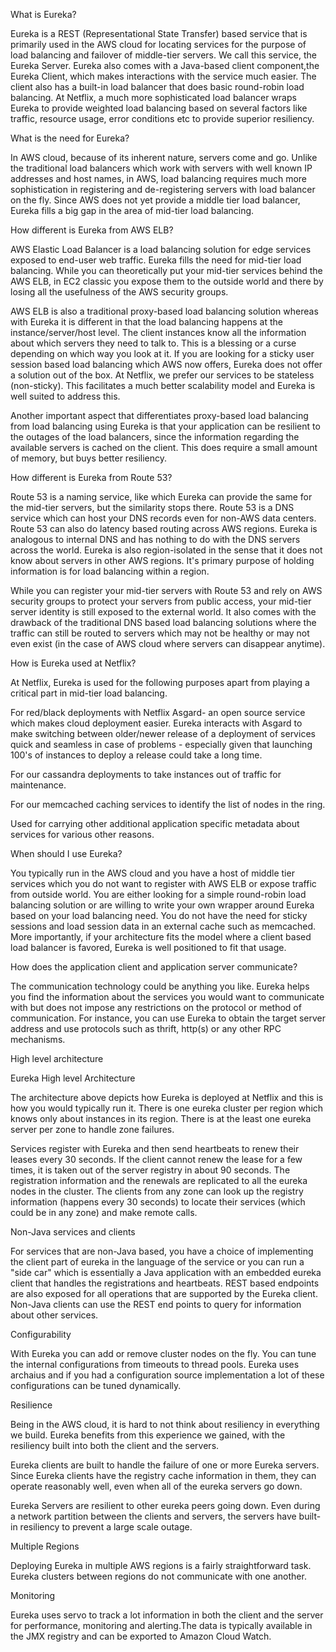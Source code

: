 What is Eureka?

Eureka is a REST (Representational State Transfer) based service that is primarily used in the AWS cloud for locating services for the purpose of load balancing and failover of middle-tier servers. We call this service, the Eureka Server. Eureka also comes with a Java-based client component,the Eureka Client, which makes interactions with the service much easier. The client also has a built-in load balancer that does basic round-robin load balancing. At Netflix, a much more sophisticated load balancer wraps Eureka to provide weighted load balancing based on several factors like traffic, resource usage, error conditions etc to provide superior resiliency.

What is the need for Eureka?

In AWS cloud, because of its inherent nature, servers come and go. Unlike the traditional load balancers which work with servers with well known IP addresses and host names, in AWS, load balancing requires much more sophistication in registering and de-registering servers with load balancer on the fly. Since AWS does not yet provide a middle tier load balancer, Eureka fills a big gap in the area of mid-tier load balancing.

How different is Eureka from AWS ELB?

AWS Elastic Load Balancer is a load balancing solution for edge services exposed to end-user web traffic. Eureka fills the need for mid-tier load balancing. While you can theoretically put your mid-tier services behind the AWS ELB, in EC2 classic you expose them to the outside world and there by losing all the usefulness of the AWS security groups.

AWS ELB is also a traditional proxy-based load balancing solution whereas with Eureka it is different in that the load balancing happens at the instance/server/host level. The client instances know all the information about which servers they need to talk to. This is a blessing or a curse depending on which way you look at it. If you are looking for a sticky user session based load balancing which AWS now offers, Eureka does not offer a solution out of the box. At Netflix, we prefer our services to be stateless (non-sticky). This facilitates a much better scalability model and Eureka is well suited to address this.

Another important aspect that differentiates proxy-based load balancing from load balancing using Eureka is that your application can be resilient to the outages of the load balancers, since the information regarding the available servers is cached on the client. This does require a small amount of memory, but buys better resiliency.

How different is Eureka from Route 53?

Route 53 is a naming service, like which Eureka can provide the same for the mid-tier servers, but the similarity stops there. Route 53 is a DNS service which can host your DNS records even for non-AWS data centers. Route 53 can also do latency based routing across AWS regions. Eureka is analogous to internal DNS and has nothing to do with the DNS servers across the world. Eureka is also region-isolated in the sense that it does not know about servers in other AWS regions. It's primary purpose of holding information is for load balancing within a region.

While you can register your mid-tier servers with Route 53 and rely on AWS security groups to protect your servers from public access, your mid-tier server identity is still exposed to the external world. It also comes with the drawback of the traditional DNS based load balancing solutions where the traffic can still be routed to servers which may not be healthy or may not even exist (in the case of AWS cloud where servers can disappear anytime).

How is Eureka used at Netflix?

At Netflix, Eureka is used for the following purposes apart from playing a critical part in mid-tier load balancing.

For red/black deployments with Netflix Asgard- an open source service which makes cloud deployment easier. Eureka interacts with Asgard to make switching between older/newer release of a deployment of services quick and seamless in case of problems - especially given that launching 100's of instances to deploy a release could take a long time.

For our cassandra deployments to take instances out of traffic for maintenance.

For our memcached caching services to identify the list of nodes in the ring.

Used for carrying other additional application specific metadata about services for various other reasons.

When should I use Eureka?

You typically run in the AWS cloud and you have a host of middle tier services which you do not want to register with AWS ELB or expose traffic from outside world. You are either looking for a simple round-robin load balancing solution or are willing to write your own wrapper around Eureka based on your load balancing need. You do not have the need for sticky sessions and load session data in an external cache such as memcached. More importantly, if your architecture fits the model where a client based load balancer is favored, Eureka is well positioned to fit that usage.

How does the application client and application server communicate?

The communication technology could be anything you like. Eureka helps you find the information about the services you would want to communicate with but does not impose any restrictions on the protocol or method of communication. For instance, you can use Eureka to obtain the target server address and use protocols such as thrift, http(s) or any other RPC mechanisms.

High level architecture

Eureka High level Architecture

The architecture above depicts how Eureka is deployed at Netflix and this is how you would typically run it. There is one eureka cluster per region which knows only about instances in its region. There is at the least one eureka server per zone to handle zone failures.

Services register with Eureka and then send heartbeats to renew their leases every 30 seconds. If the client cannot renew the lease for a few times, it is taken out of the server registry in about 90 seconds. The registration information and the renewals are replicated to all the eureka nodes in the cluster. The clients from any zone can look up the registry information (happens every 30 seconds) to locate their services (which could be in any zone) and make remote calls.

Non-Java services and clients

For services that are non-Java based, you have a choice of implementing the client part of eureka in the language of the service or you can run a "side car" which is essentially a Java application with an embedded eureka client that handles the registrations and heartbeats. REST based endpoints are also exposed for all operations that are supported by the Eureka client. Non-Java clients can use the REST end points to query for information about other services.

Configurability

With Eureka you can add or remove cluster nodes on the fly. You can tune the internal configurations from timeouts to thread pools. Eureka uses archaius and if you had a configuration source implementation a lot of these configurations can be tuned dynamically.

Resilience

Being in the AWS cloud, it is hard to not think about resiliency in everything we build. Eureka benefits from this experience we gained, with the resiliency built into both the client and the servers.

Eureka clients are built to handle the failure of one or more Eureka servers. Since Eureka clients have the registry cache information in them, they can operate reasonably well, even when all of the eureka servers go down.

Eureka Servers are resilient to other eureka peers going down. Even during a network partition between the clients and servers, the servers have built-in resiliency to prevent a large scale outage.

Multiple Regions

Deploying Eureka in multiple AWS regions is a fairly straightforward task. Eureka clusters between regions do not communicate with one another.

Monitoring

Eureka uses servo to track a lot information in both the client and the server for performance, monitoring and alerting.The data is typically available in the JMX registry and can be exported to Amazon Cloud Watch.
